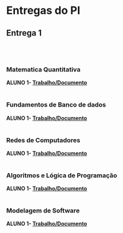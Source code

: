 # Entregas do PI

## Entrega 1
<br><br>

### Matematica Quantitativa

<b>ALUNO 1- [Trabalho/Documento](https://github.com/2025-1-NADS1/A-Projeto11/tree/main/documentos/Entrega%201/MatematicaDiscreta)</b>
<br><br>

### Fundamentos de Banco de dados


<b>ALUNO 1- [Trabalho/Documento](https://drive.google.com/file/d/1sYttvu-hKryiARgvatGRh9ZKFXzHNjSf/view?usp=drive_link)</b>
<br><br>

### Redes de Computadores


<b>ALUNO 1- [Trabalho/Documento](https://github.com/2025-1-NADS1/A-Projeto11/tree/main/documentos/Entrega%201)</b>
<br><br>

### Algoritmos e Lógica de Programação

<b>ALUNO 1- [Trabalho/Documento](https://github.com/2025-1-NADS1/A-Projeto11/tree/main/documentos/Entrega%201/AlgoritimosLogicaDePrograma%C3%A7%C3%A3o)</b>
<br><br>

### Modelagem de Software

<b>ALUNO 1- [Trabalho/Documento](https://github.com/2025-1-NADS1/A-Projeto11/tree/main/documentos/Entrega%201/ModelagemDeSoftware)</b>
<br><br>


